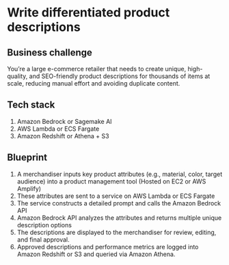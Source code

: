 # Write differentiated product descriptions 

## Business challenge
You’re a large e-commerce retailer that needs to create unique, high-quality, and SEO-friendly product descriptions for thousands of items at scale, reducing manual effort and avoiding duplicate content.

## Tech stack
1. Amazon Bedrock or Sagemake AI
2. AWS Lambda or ECS Fargate
3. Amazon Redshift or Athena + S3

## Blueprint
1. A merchandiser inputs key product attributes (e.g., material, color, target audience) into a product management tool (Hosted on EC2 or AWS Amplify)
2. These attributes are sent to a service on AWS Lambda or ECS Fargate
3. The service constructs a detailed prompt and calls the Amazon Bedrock API
4. Amazon Bedrock API analyzes the attributes and returns multiple unique description options 
5. The descriptions are displayed to the merchandiser for review, editing, and final approval.
6. Approved descriptions and performance metrics are logged into Amazon Redshift or S3 and queried via Amazon Athena.